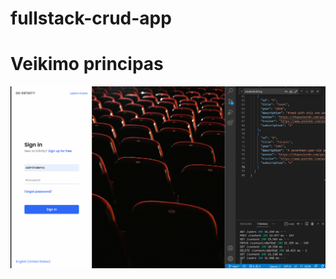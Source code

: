# fullstack-crud-app

# Veikimo principas
![](https://github.com/ErvinasM/fullstack-crud-app/blob/main/crud-test.gif)
